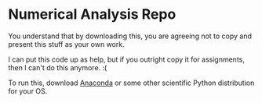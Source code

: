# Numerical Analysis Repo #

You understand that by downloading this, you are agreeing not to copy and present this stuff as your own work.

I can put this code up as help, but if you outright copy it for assignments, then I can't do this anymore. :(

To run this, download [Anaconda](http://continuum.io) or some other scientific Python distribution for your OS.

